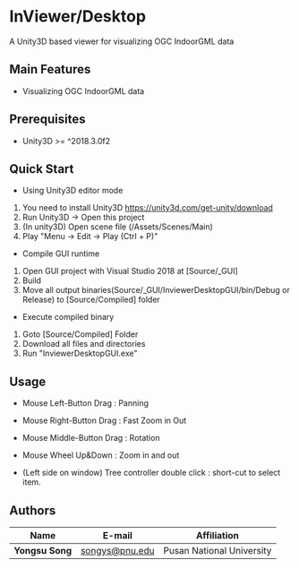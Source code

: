 # InViewer/Desktop

A Unity3D based viewer for visualizing OGC IndoorGML data

## Main Features
- Visualizing OGC IndoorGML data

## Prerequisites

- Unity3D >= ^2018.3.0f2

## Quick Start

- Using Unity3D editor mode
1. You need to install Unity3D
https://unity3d.com/get-unity/download
2. Run Unity3D -> Open this project
3. (In unity3D) Open scene file (/Assets/Scenes/Main)
4. Play "Menu -> Edit -> Play (Ctrl + P)" 

- Compile GUI runtime
1. Open GUI project with Visual Studio 2018 at [Source/_GUI]
2. Build
3. Move all output binaries(Source/_GUI/InviewerDesktopGUI/bin/Debug or Release) to [Source/Compiled] folder

- Execute compiled binary 
1. Goto [Source/Compiled] Folder
2. Download all files and directories
3. Run "InviewerDesktopGUI.exe"

## Usage
- Mouse Left-Button Drag : Panning
- Mouse Right-Button Drag : Fast Zoom in Out
- Mouse Middle-Button Drag : Rotation
- Mouse Wheel Up&Down : Zoom in and out

- (Left side on window) Tree controller double click : short-cut to select item.

## Authors

Name | E-mail | Affiliation
--- | --- | ---
**Yongsu Song** | songys@pnu.edu | Pusan National University

